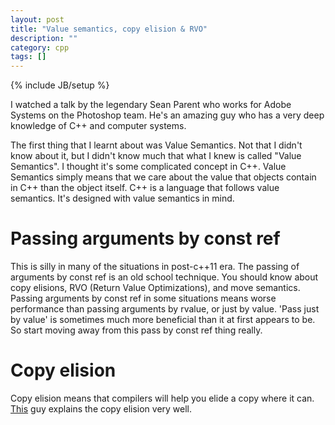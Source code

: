 ```yaml
---
layout: post
title: "Value semantics, copy elision & RVO"
description: ""
category: cpp
tags: []
---
```

{% include JB/setup %}

I watched a talk by the legendary Sean Parent who works for Adobe
Systems on the Photoshop team. He's an amazing guy who has a very
deep knowledge of C++ and computer systems.

The first thing that I learnt about was Value Semantics. Not that I
didn't know about it, but I didn't know much that what I knew is
called "Value Semantics". I thought it's some complicated concept in
C++. Value Semantics simply means that we care about the value that
objects contain in C++ than the object itself. C++ is a language that
follows value semantics. It's designed with value semantics in mind.

# Passing arguments by const ref
This is silly in many of the situations in post-c++11 era. The passing
of arguments by const ref is an old school technique. You should know
about copy elisions, RVO (Return Value Optimizations), and move
semantics. Passing arguments by const ref in some situations means
worse performance than passing arguments by rvalue, or just by
value. 'Pass just by value' is sometimes much more beneficial than it
at first appears to be. So start moving away from this pass by const
ref thing really.

# Copy elision
Copy elision means that compilers will help you elide a copy where it
can. [This](http://definedbehavior.blogspot.in/2011/08/value-semantics-copy-elision.html)
guy explains the copy elision very well.
